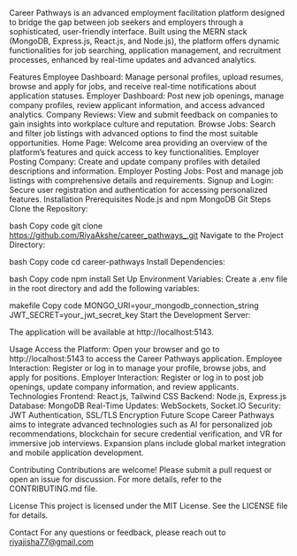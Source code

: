 Career Pathways is an advanced employment facilitation platform designed to bridge the gap between job seekers and employers through a sophisticated, user-friendly interface. Built using the MERN stack (MongoDB, Express.js, React.js, and Node.js), the platform offers dynamic functionalities for job searching, application management, and recruitment processes, enhanced by real-time updates and advanced analytics.

Features
Employee Dashboard: Manage personal profiles, upload resumes, browse and apply for jobs, and receive real-time notifications about application statuses.
Employer Dashboard: Post new job openings, manage company profiles, review applicant information, and access advanced analytics.
Company Reviews: View and submit feedback on companies to gain insights into workplace culture and reputation.
Browse Jobs: Search and filter job listings with advanced options to find the most suitable opportunities.
Home Page: Welcome area providing an overview of the platform’s features and quick access to key functionalities.
Employer Posting Company: Create and update company profiles with detailed descriptions and information.
Employer Posting Jobs: Post and manage job listings with comprehensive details and requirements.
Signup and Login: Secure user registration and authentication for accessing personalized features.
Installation
Prerequisites
Node.js and npm
MongoDB
Git
Steps
Clone the Repository:

bash
Copy code
git clone https://github.com/RiyaAkshe/career_pathways_.git
Navigate to the Project Directory:

bash
Copy code
cd career-pathways
Install Dependencies:

bash
Copy code
npm install
Set Up Environment Variables:
Create a .env file in the root directory and add the following variables:

makefile
Copy code
MONGO_URI=your_mongodb_connection_string
JWT_SECRET=your_jwt_secret_key
Start the Development Server:


The application will be available at http://localhost:5143.

Usage
Access the Platform: Open your browser and go to http://localhost:5143 to access the Career Pathways application.
Employee Interaction: Register or log in to manage your profile, browse jobs, and apply for positions.
Employer Interaction: Register or log in to post job openings, update company information, and review applicants.
Technologies
Frontend: React.js, Tailwind CSS
Backend: Node.js, Express.js
Database: MongoDB
Real-Time Updates: WebSockets, Socket.IO
Security: JWT Authentication, SSL/TLS Encryption
Future Scope
Career Pathways aims to integrate advanced technologies such as AI for personalized job recommendations, blockchain for secure credential verification, and VR for immersive job interviews. Expansion plans include global market integration and mobile application development.

Contributing
Contributions are welcome! Please submit a pull request or open an issue for discussion. For more details, refer to the CONTRIBUTING.md file.

License
This project is licensed under the MIT License. See the LICENSE file for details.

Contact
For any questions or feedback, please reach out to riyajisha77@gmail.com

